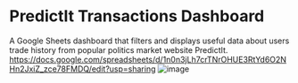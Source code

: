 # PredictIt Transactions Dashboard
A Google Sheets dashboard that filters and displays useful data about users trade history from popular politics market website PredictIt.
https://docs.google.com/spreadsheets/d/1n0n3jLh7crTNrOHUE3RtYd6O2NHn2JxiZ_zce78FMDQ/edit?usp=sharing
![image](https://user-images.githubusercontent.com/29134239/148435053-9fd3c2fa-2f9c-481d-9966-425812eef9fc.png)
